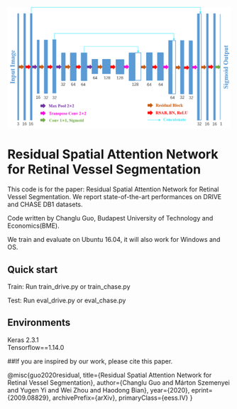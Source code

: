 ![RSAN](1.png?raw=true "RSAN")
# Residual Spatial Attention Network for Retinal Vessel Segmentation
This code is for the paper: Residual Spatial Attention Network for Retinal Vessel Segmentation. We report state-of-the-art performances on DRIVE and CHASE DB1 datasets.

Code written by Changlu Guo, Budapest University of Technology and Economics(BME).


We train and evaluate on Ubuntu 16.04, it will also work for Windows and OS.

## Quick start 

Train:
Run train_drive.py or train_chase.py

Test:
Run eval_drive.py or eval_chase.py


## Environments
Keras 2.3.1  <br>
Tensorflow==1.14.0 <br>


##If you are inspired by our work, please cite this paper.

@misc{guo2020residual,
    title={Residual Spatial Attention Network for Retinal Vessel Segmentation},
    author={Changlu Guo and Márton Szemenyei and Yugen Yi and Wei Zhou and Haodong Bian},
    year={2020},
    eprint={2009.08829},
    archivePrefix={arXiv},
    primaryClass={eess.IV}
}


